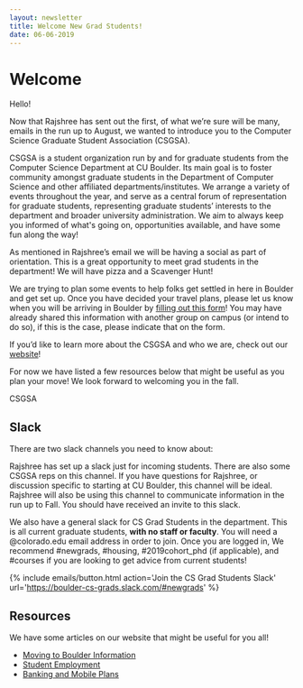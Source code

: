 ```yaml
---
layout: newsletter
title: Welcome New Grad Students!
date: 06-06-2019
---
```

# Welcome

Hello!

Now that Rajshree has sent out the first, of what we’re sure will be many, emails in the run up to August, we wanted to introduce you to the Computer Science Graduate Student Association (CSGSA).

CSGSA is a student organization run by and for graduate students from the Computer Science Department at CU Boulder. Its main goal is to foster community amongst graduate students in the Department of Computer Science and other affiliated departments/institutes. We arrange a variety of events throughout the year, and serve as a central forum of representation for graduate students, representing graduate students’ interests to the department and broader university administration. We aim to always keep you informed of what's going on, opportunities available, and have some fun along the way!

As mentioned in Rajshree’s email we will be having a social as part of orientation. This is a great opportunity to meet grad students in the department! We will have pizza and a Scavenger Hunt!

We are trying to plan some events to help folks get settled in here in Boulder and get set up. Once you have decided your travel plans, please let us know when you will be arriving in Boulder by [filling out this form](https://forms.gle/HaCCyknEMCxj3FcRA)! You may have already shared this information with another group on campus (or intend to do so), if this is the case, please indicate that on the form. 

If you’d like to learn more about the CSGSA and who we are, check out our [website](https://bouldercsgrads.org/)!

For now we have listed a few resources below that might be useful as you plan your move! We look forward to welcoming you in the fall.

CSGSA


## Slack

There are two slack channels you need to know about:

Rajshree has set up a slack just for incoming students. There are also some CSGSA reps on this channel. If you have questions for Rajshree, or discussion specific to starting at CU Boulder, this channel will be ideal. Rajshree will also be using this channel to communicate information in the run up to Fall. You should have received an invite to this slack.

We also have a general slack for CS Grad Students in the department. This is all current graduate students, **with no staff or faculty**. You will need a @colorado.edu email address in order to join. Once you are logged in, We recommend #newgrads, #housing, #2019cohort_phd (if applicable), and #courses if you are looking to get advice from current students!

{% include emails/button.html action='Join the CS Grad Students Slack' url='https://boulder-cs-grads.slack.com/#newgrads' %}

## Resources

We have some articles on our website that might be useful for you all!

- [Moving to Boulder Information](https://bouldercsgrads.org/2018/08/16/Banking-MobilePlans-and-other-FAQs.html)
- [Student Employment](https://bouldercsgrads.org/2018/07/02/CS-Graduate-Student-Jobs.html)
- [Banking and Mobile Plans](https://bouldercsgrads.org/2018/08/16/Banking-MobilePlans-and-other-FAQs.html)
